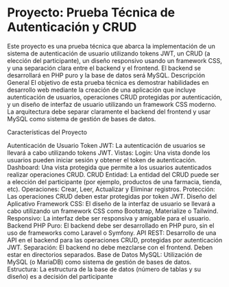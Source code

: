 <h1>Proyecto: Prueba Técnica de Autenticación y CRUD</h1>
Este proyecto es una prueba técnica que abarca la implementación de un sistema de autenticación de usuario utilizando tokens JWT, un CRUD (a elección del participante), un diseño responsivo usando un framework CSS, y una separación clara entre el backend y el frontend. El backend se desarrollará en PHP puro y la base de datos será MySQL.
Descripción General El objetivo de esta prueba técnica es demostrar habilidades en desarrollo web mediante la creación de una aplicación que incluye autenticación de usuarios, operaciones CRUD protegidas por autenticación, y un diseño de interfaz de usuario utilizando un framework CSS moderno. La arquitectura debe separar claramente el backend del frontend y usar MySQL como sistema de gestión de bases de datos.

Características del Proyecto

Autenticación de Usuario Token JWT: La autenticación de usuarios se llevará a cabo utilizando tokens JWT. Vistas: Login: Una vista donde los usuarios pueden iniciar sesión y obtener el token de autenticación. Dashboard: Una vista protegida que permite a los usuarios autenticados realizar operaciones CRUD.
CRUD Entidad: La entidad del CRUD puede ser a elección del participante (por ejemplo, productos de una farmacia, tienda, etc). Operaciones: Crear, Leer, Actualizar y Eliminar registros. Protección: Las operaciones CRUD deben estar protegidas por token JWT.
Diseño del Aplicativo Framework CSS: El diseño de la interfaz de usuario se llevará a cabo utilizando un framework CSS como Bootstrap, Materialize o Tailwind. Responsivo: La interfaz debe ser responsiva y amigable para el usuario.
Backend PHP Puro: El backend debe ser desarrollado en PHP puro, sin el uso de frameworks como Laravel o Symfony. API REST: Desarrollo de una API en el backend para las operaciones CRUD, protegidas por autenticación JWT. Separación: El backend no debe mezclarse con el frontend. Deben estar en directorios separados.
Base de Datos MySQL: Utilización de MySQL (o MariaDB) como sistema de gestión de bases de datos. Estructura: La estructura de la base de datos (número de tablas y su diseño) es a decisión del participante


